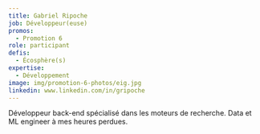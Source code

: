```yaml
---
title: Gabriel Ripoche
job: Développeur(euse)
promos:
  - Promotion 6
role: participant
defis:
  - Écosphère(s)
expertise:
  - Développement
image: img/promotion-6-photos/eig.jpg
linkedin: www.linkedin.com/in/gripoche
---
```


Développeur back-end spécialisé dans les moteurs de recherche. Data et ML engineer à mes heures perdues.
